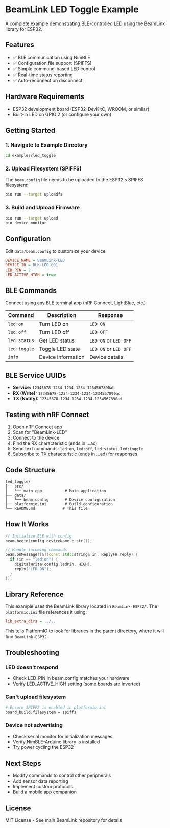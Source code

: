 # BeamLink LED Toggle Example

A complete example demonstrating BLE-controlled LED using the BeamLink library for ESP32.

## Features

- ✅ BLE communication using NimBLE
- ✅ Configuration file support (SPIFFS)
- ✅ Simple command-based LED control
- ✅ Real-time status reporting
- ✅ Auto-reconnect on disconnect

## Hardware Requirements

- ESP32 development board (ESP32-DevKitC, WROOM, or similar)
- Built-in LED on GPIO 2 (or configure your own)

## Getting Started

### 1. Navigate to Example Directory

```bash
cd examples/led_toggle
```

### 2. Upload Filesystem (SPIFFS)

The `beam.config` file needs to be uploaded to the ESP32's SPIFFS filesystem:

```bash
pio run --target uploadfs
```

### 3. Build and Upload Firmware

```bash
pio run --target upload
pio device monitor
```

## Configuration

Edit `data/beam.config` to customize your device:

```ini
DEVICE_NAME = BeamLink-LED
DEVICE_ID = BLK-LED-001
LED_PIN = 2
LED_ACTIVE_HIGH = true
```

## BLE Commands

Connect using any BLE terminal app (nRF Connect, LightBlue, etc.):

| Command | Description | Response |
|---------|-------------|----------|
| `led:on` | Turn LED on | `LED ON` |
| `led:off` | Turn LED off | `LED OFF` |
| `led:status` | Get LED status | `LED ON` or `LED OFF` |
| `led:toggle` | Toggle LED state | `LED ON` or `LED OFF` |
| `info` | Device information | Device details |

## BLE Service UUIDs

- **Service:** `12345678-1234-1234-1234-1234567890ab`
- **RX (Write):** `12345678-1234-1234-1234-1234567890ac`
- **TX (Notify):** `12345678-1234-1234-1234-1234567890ad`

## Testing with nRF Connect

1. Open nRF Connect app
2. Scan for "BeamLink-LED"
3. Connect to the device
4. Find the RX characteristic (ends in ...ac)
5. Send text commands: `led:on`, `led:off`, `led:status`, `led:toggle`
6. Subscribe to TX characteristic (ends in ...ad) for responses

## Code Structure

```
led_toggle/
├── src/
│   └── main.cpp          # Main application
├── data/
│   └── beam.config       # Device configuration
├── platformio.ini        # Build configuration
└── README.md            # This file
```

## How It Works

```cpp
// Initialize BLE with config
beam.begin(config.deviceName.c_str());

// Handle incoming commands
beam.onMessage([&](const std::string& in, ReplyFn reply) {
  if (in == "led:on") {
    digitalWrite(config.ledPin, HIGH);
    reply("LED ON");
  }
});
```

## Library Reference

This example uses the BeamLink library located in `BeamLink-ESP32/`. The `platformio.ini` file references it using:

```ini
lib_extra_dirs = ../..
```

This tells PlatformIO to look for libraries in the parent directory, where it will find `BeamLink-ESP32`.

## Troubleshooting

### LED doesn't respond
- Check LED_PIN in beam.config matches your hardware
- Verify LED_ACTIVE_HIGH setting (some boards are inverted)

### Can't upload filesystem
```bash
# Ensure SPIFFS is enabled in platformio.ini
board_build.filesystem = spiffs
```

### Device not advertising
- Check serial monitor for initialization messages
- Verify NimBLE-Arduino library is installed
- Try power cycling the ESP32

## Next Steps

- Modify commands to control other peripherals
- Add sensor data reporting
- Implement custom protocols
- Build a mobile app companion

## License

MIT License - See main BeamLink repository for details

